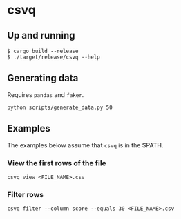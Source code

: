 # csvq

## Up and running

```
$ cargo build --release
$ ./target/release/csvq --help
```

## Generating data

Requires `pandas` and `faker`.

```
python scripts/generate_data.py 50
```

## Examples

The examples below assume that `csvq` is in the $PATH.

### View the first rows of the file

```
csvq view <FILE_NAME>.csv
```

### Filter rows

```
csvq filter --column score --equals 30 <FILE_NAME>.csv
```
